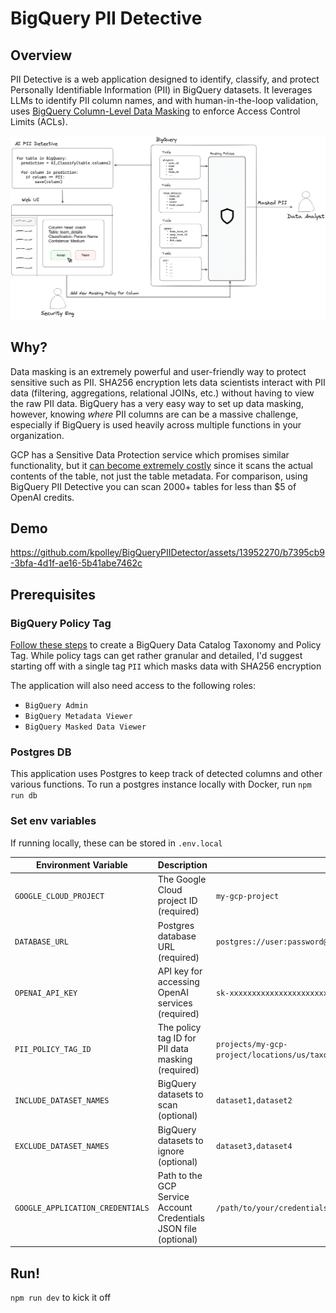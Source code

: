 # BigQuery PII Detective

## Overview
PII Detective is a web application designed to identify, classify, and protect Personally Identifiable Information (PII) in BigQuery datasets. It leverages LLMs to identify PII column names, and with human-in-the-loop validation, uses [BigQuery Column-Level Data Masking](https://cloud.google.com/bigquery/docs/column-data-masking-intro) to enforce Access Control Limits (ACLs). 

![Diagram](public/diagram.png)

## Why?
Data masking is an extremely powerful and user-friendly way to protect sensitive such as PII. SHA256 encryption lets data scientists interact with PII data (filtering, aggregations, relational JOINs, etc.) without having to view the raw PII data. BigQuery has a very easy way to set up data masking, however, knowing _where_ PII columns are can be a massive challenge, especially if BigQuery is used heavily across multiple functions in your organization.

GCP has a Sensitive Data Protection service which promises similar functionality, but it [can become extremely costly](https://cloud.google.com/sensitive-data-protection/pricing#risk_analysis) since it scans the actual contents of the table, not just the table metadata. For comparison, using BigQuery PII Detective you can scan 2000+ tables for less than $5 of OpenAI credits. 

## Demo
https://github.com/kpolley/BigQueryPIIDetector/assets/13952270/b7395cb9-3bfa-4d1f-ae16-5b41abe7462c





## Prerequisites

### BigQuery Policy Tag
[Follow these steps](https://cloud.google.com/bigquery/docs/column-data-masking) to create a BigQuery Data Catalog Taxonomy and Policy Tag. While policy tags can get rather granular and detailed, I'd suggest starting off with a single tag `PII` which masks data with SHA256 encryption

The application will also need access to the following roles:
* `BigQuery Admin`
* `BigQuery Metadata Viewer`
* `BigQuery Masked Data Viewer`

### Postgres DB
This application uses Postgres to keep track of detected columns and other various functions. To run a postgres instance locally with Docker, run `npm run db`

### Set env variables
If running locally, these can be stored in `.env.local`

| Environment Variable             | Description                                       | Example                          |
|----------------------------------|-------------------------------------------------- |----------------------------------|
| `GOOGLE_CLOUD_PROJECT`           | The Google Cloud project ID (required)            | `my-gcp-project`                 |
| `DATABASE_URL`                   | Postgres database URL (required)                  | `postgres://user:password@host:port/dbname` |
| `OPENAI_API_KEY`                 | API key for accessing OpenAI services (required)  | `sk-xxxxxxxxxxxxxxxxxxxxxxxxxxxx`|
| `PII_POLICY_TAG_ID`              | The policy tag ID for PII data masking (required) | `projects/my-gcp-project/locations/us/taxonomies/1234567890/policyTags/0987654321` |
| `INCLUDE_DATASET_NAMES`          | BigQuery datasets to scan (optional)              | `dataset1,dataset2`              |
| `EXCLUDE_DATASET_NAMES`          | BigQuery datasets to ignore (optional)            | `dataset3,dataset4`              |
| `GOOGLE_APPLICATION_CREDENTIALS` | Path to the GCP Service Account Credentials JSON file (optional) | `/path/to/your/credentials.json` |

## Run!
`npm run dev` to kick it off 

